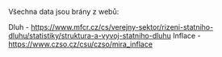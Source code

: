 Všechna data jsou brány z webů:

Dluh - https://www.mfcr.cz/cs/verejny-sektor/rizeni-statniho-dluhu/statistiky/struktura-a-vyvoj-statniho-dluhu
Inflace - https://www.czso.cz/csu/czso/mira_inflace
